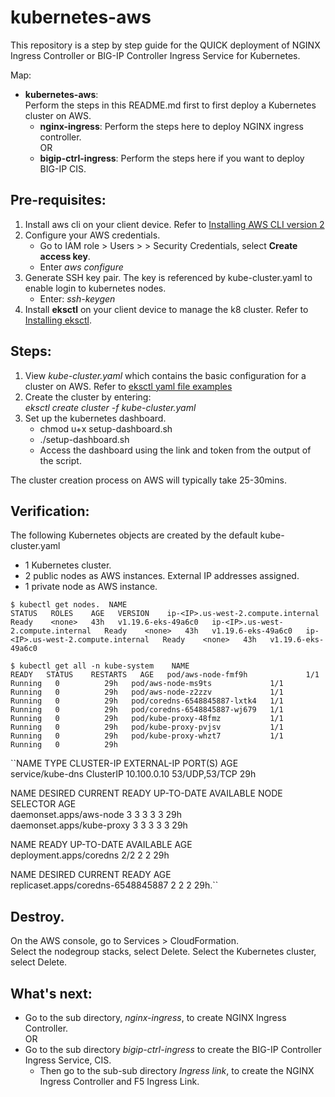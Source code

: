 # kubernetes-aws
This repository is a step by step guide for the QUICK deployment of NGINX Ingress Controller or BIG-IP Controller Ingress Service for Kubernetes.  

Map:
- **kubernetes-aws**:  
  Perform the steps in this README.md first to first deploy a Kubernetes cluster on AWS.    
     - **nginx-ingress**: Perform the steps here to deploy NGINX ingress controller.  
     OR
     - **bigip-ctrl-ingress**: Perform the steps here if you want to deploy BIG-IP CIS.  

## Pre-requisites:
1. Install aws cli on your client device. Refer to [Installing AWS CLI version 2](https://docs.aws.amazon.com/cli/latest/userguide/install-cliv2.html)
2. Configure your AWS credentials.
   - Go to IAM role > Users > <User> > Security Credentials, select **Create access key**.
   - Enter *aws configure*
3. Generate SSH key pair. The key is referenced by kube-cluster.yaml to enable login to kubernetes nodes.
   - Enter: *ssh-keygen*
4. Install **eksctl** on your client device to manage the k8 cluster. Refer to [Installing eksctl](https://docs.aws.amazon.com/eks/latest/userguide/eksctl.html).

## Steps:
1. View *kube-cluster.yaml* which contains the basic configuration for a cluster on AWS. Refer to [eksctl yaml file examples](https://github.com/weaveworks/eksctl/tree/main/examples) 
2. Create the cluster by entering:  
*eksctl create cluster -f kube-cluster.yaml*  
3. Set up the kubernetes dashboard.  
   - chmod u+x setup-dashboard.sh
   - ./setup-dashboard.sh
   - Access the dashboard using the link and token from the output of the script.

The cluster creation process on AWS will typically take 25-30mins. 

## Verification:
The following Kubernetes objects are created by the default kube-cluster.yaml
- 1 Kubernetes cluster.
- 2 public nodes as AWS instances. External IP addresses assigned.
- 1 private node as AWS instance.  
  
``$ kubectl get nodes. 
NAME                                           STATUS   ROLES    AGE   VERSION   
ip-<IP>.us-west-2.compute.internal   Ready    <none>   43h   v1.19.6-eks-49a6c0  
ip-<IP>.us-west-2.compute.internal   Ready    <none>   43h   v1.19.6-eks-49a6c0  
ip-<IP>.us-west-2.compute.internal   Ready    <none>   43h   v1.19.6-eks-49a6c0``  

``$ kubectl get all -n kube-system   
NAME                           READY   STATUS    RESTARTS   AGE  
pod/aws-node-fmf9h             1/1     Running   0          29h  
pod/aws-node-ms9ts             1/1     Running   0          29h  
pod/aws-node-z2zzv             1/1     Running   0          29h  
pod/coredns-6548845887-lxtk4   1/1     Running   0          29h  
pod/coredns-6548845887-wj679   1/1     Running   0          29h  
pod/kube-proxy-48fmz           1/1     Running   0          29h  
pod/kube-proxy-pvjsv           1/1     Running   0          29h  
pod/kube-proxy-whzt7           1/1     Running   0          29h``  

``NAME               TYPE        CLUSTER-IP    EXTERNAL-IP   PORT(S)         AGE  
service/kube-dns   ClusterIP   10.100.0.10   <none>        53/UDP,53/TCP   29h  

NAME                        DESIRED   CURRENT   READY   UP-TO-DATE   AVAILABLE   NODE SELECTOR   AGE  
daemonset.apps/aws-node     3         3         3       3            3           <none>          29h  
daemonset.apps/kube-proxy   3         3         3       3            3           <none>          29h  

NAME                      READY   UP-TO-DATE   AVAILABLE   AGE  
deployment.apps/coredns   2/2     2            2           29h  

NAME                                 DESIRED   CURRENT   READY   AGE  
replicaset.apps/coredns-6548845887   2         2         2       29h.``   

## Destroy.  
On the AWS console, go to Services > CloudFormation.   
Select the nodegroup stacks, select Delete. 
Select the Kubernetes cluster, select Delete.  

## What's next:  
- Go to the sub directory, *nginx-ingress*, to create NGINX Ingress Controller.    
OR
- Go to the sub directory *bigip-ctrl-ingress* to create the BIG-IP Controller Ingress Service, CIS.  
  -  Then go to the sub-sub directory *Ingress link*, to create the NGINX Ingress Controller and F5 Ingress Link.  
